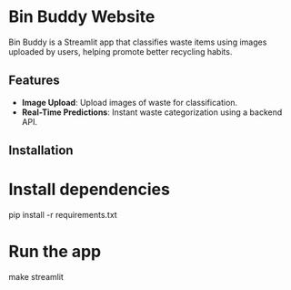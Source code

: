 # Bin Buddy Website

Bin Buddy is a Streamlit app that classifies waste items using images uploaded by users, helping promote better recycling habits.

## Features

- **Image Upload**: Upload images of waste for classification.
- **Real-Time Predictions**: Instant waste categorization using a backend API.

## Installation

# Install dependencies
pip install -r requirements.txt

# Run the app
make streamlit
